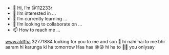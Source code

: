 - 👋 Hi, I’m @112233r
- 👀 I’m interested in ...
- 🌱 I’m currently learning ...
- 💞️ I’m looking to collaborate on ...
- 📫 How to reach me ...

<!---
112233r/112233r is a ✨ special ✨ repository because its `README.md` (this file) appears on your GitHub profile.
You can click the Preview link to take a look at your changes.
--->
www.aldfha 32771884
looking for you to me and son 🤠 hi nahi hai to me bhi aaram hi karunga ki ha tomorrow
Haa haa 😜😜 hi ha to 🙂🙂 you onlysay  
